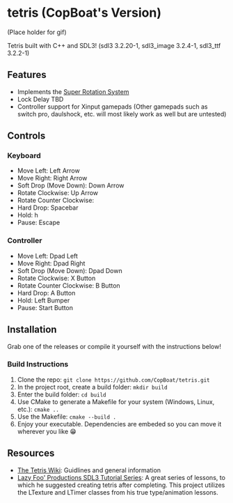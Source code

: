 # tetris (CopBoat's Version)
(Place holder for gif)

Tetris built with C++ and SDL3! (sdl3 3.2.20-1, sdl3_image 3.2.4-1, sdl3_ttf 3.2.2-1)

## Features
- Implements the [Super Rotation System](https://tetris.wiki/Super_Rotation_System)
- Lock Delay TBD
- Controller support for Xinput gamepads
  (Other gamepads such as switch pro, daulshock, etc. will most likely work as well but are untested)

## Controls
### Keyboard
- Move Left: Left Arrow
- Move Right: Right Arrow
- Soft Drop (Move Down): Down Arrow
- Rotate Clockwise: Up Arrow
- Rotate Counter Clockwise: 
- Hard Drop: Spacebar
- Hold: h
- Pause: Escape
### Controller
- Move Left: Dpad Left
- Move Right: Dpad Right
- Soft Drop (Move Down): Dpad Down
- Rotate Clockwise: X Button
- Rotate Counter Clockwise: B Button
- Hard Drop: A Button
- Hold: Left Bumper
- Pause: Start Button

## Installation
Grab one of the releases or compile it yourself with the instructions below!

### Build Instructions
1. Clone the repo: `git clone https://github.com/CopBoat/tetris.git`
2. In the project root, create a build folder: `mkdir build`
3. Enter the build folder: `cd build`
4. Use CMake to generate a Makefile for your system (Windows, Linux, etc.): `cmake ..`
5. Use the Makefile: `cmake --build .`
6. Enjoy your executable. Dependencies are embeded so you can move it wherever you like 😁

## Resources
- [The Tetris Wiki](https://tetris.wiki/Tetris.wiki): Guidlines and general information
- [Lazy Foo' Productions SDL3 Tutorial Series](https://lazyfoo.net/tutorials/SDL3/index.php): A great series of lessons, to which he suggested creating tetris after completing. This project utilizes the LTexture and LTimer classes from his true type/animation lessons.